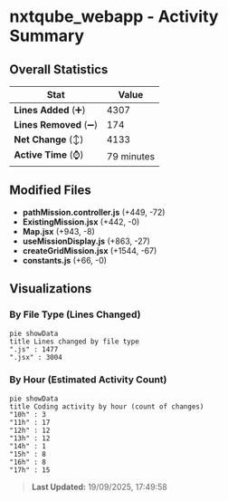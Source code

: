 # nxtqube_webapp - Activity Summary 

## Overall Statistics

| Stat                   | Value                                                             |
| ---------------------- | ----------------------------------------------------------------- |
| **Lines Added** (➕)   | 4307                                          |
| **Lines Removed** (➖) | 174                                        |
| **Net Change** (↕)    | 4133                |
| **Active Time** (⌚)   | 79 minutes |


## Modified Files
- **pathMission.controller.js** (+449, -72)
- **ExistingMission.jsx** (+442, -0)
- **Map.jsx** (+943, -8)
- **useMissionDisplay.js** (+863, -27)
- **createGridMission.jsx** (+1544, -67)
- **constants.js** (+66, -0)

## Visualizations

### By File Type (Lines Changed)

```mermaid
pie showData
title Lines changed by file type
".js" : 1477
".jsx" : 3004
```

### By Hour (Estimated Activity Count)

```mermaid
pie showData
title Coding activity by hour (count of changes)
"10h" : 3
"11h" : 17
"12h" : 12
"13h" : 12
"14h" : 1
"15h" : 8
"16h" : 8
"17h" : 15
```


> **Last Updated:** 19/09/2025, 17:49:58